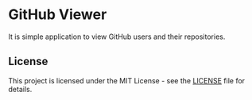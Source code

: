 # GitHub Viewer

It is simple application to view GitHub users and their repositories.

## License

This project is licensed under the MIT License - see the [LICENSE](LICENSE) file for details.
